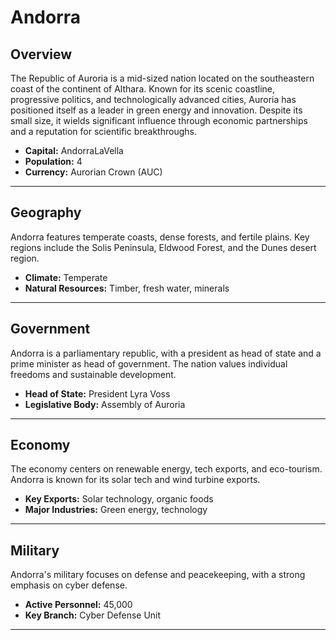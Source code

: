 # Andorra

## Overview
The Republic of Auroria is a mid-sized nation located on the southeastern coast of the continent of Althara. Known for its scenic coastline, progressive politics, and technologically advanced cities, Auroria has positioned itself as a leader in green energy and innovation. Despite its small size, it wields significant influence through economic partnerships and a reputation for scientific breakthroughs.

- **Capital:** AndorraLaVella
- **Population:** 4
- **Currency:** Aurorian Crown (AUC)

---

## Geography
Andorra features temperate coasts, dense forests, and fertile plains. Key regions include the Solis Peninsula, Eldwood Forest, and the Dunes desert region.

- **Climate:** Temperate
- **Natural Resources:** Timber, fresh water, minerals

---

## Government
Andorra is a parliamentary republic, with a president as head of state and a prime minister as head of government. The nation values individual freedoms and sustainable development.

- **Head of State:** President Lyra Voss
- **Legislative Body:** Assembly of Auroria

---

## Economy
The economy centers on renewable energy, tech exports, and eco-tourism. Andorra is known for its solar tech and wind turbine exports.

- **Key Exports:** Solar technology, organic foods
- **Major Industries:** Green energy, technology

---

## Military
Andorra's military focuses on defense and peacekeeping, with a strong emphasis on cyber defense.

- **Active Personnel:** 45,000
- **Key Branch:** Cyber Defense Unit

---

